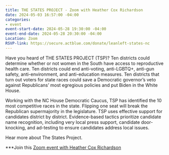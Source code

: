 ```yaml
---
title: THE STATES PROJECT - Zoom with Heather Cox Richardson
date: 2024-05-03 16:57:00 -04:00
categories:
- event
event-start-date: 2024-05-28 19:30:00 -04:00
event-end-date: 2024-05-28 20:30:00 -04:00
Location: Zoom
RSVP-link: https://secure.actblue.com/donate/leanleft-states-nc
---
```


Have you heard of THE STATES PROJECT (TSP)?
Ten districts could determine whether or not women in the South have access to reproductive health care. Ten districts could end anti-voting, anti-LGBTQ+, anti-gun safety, anti-environment, and anti-education measures. Ten districts that turn out voters for state races could save a Democratic governor’s veto against Republicans’ most egregious policies and put Biden in the White House.

Working with the NC House Democratic Caucus, TSP has identified the 10 most competitive races in the state. Flipping one seat will break the Republican supermajority in the legislature. TSP uses effective support for candidates district by district. Evidence-based tactics prioritize candidate name recognition, including very local press support, candidate door-knocking, and ad-testing to ensure candidates address local issues.

Hear more about The States Project.

***Join this [Zoom event with Heather Cox Richardson]([https://secure.actblue.com/donate/leanleft-states-nc])
